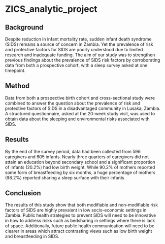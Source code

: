 # ZICS_analytic_project

## Background 
Despite reduction in infant mortality rate, sudden infant death syndrome (SIDS) remains a source of concern in Zambia. Yet the prevalence of risk and protective factors for SIDS are poorly understood due to limited research and inadequate funding. The aim of our study was to strengthen previous findings about the prevalence of SIDS risk factors by corroborating data from both a prospective cohort, with a sleep survey asked at one timepoint.

## Method
Data from both a prospective birth cohort and cross-sectional study were combined to answer the question about the prevalence of risk and protective factors of SIDS in a disadvantaged community in Lusaka, Zambia. A structured questionnaire, asked at the 20-week study visit, was used to obtain data about the sleeping and environmental risks associated with SIDS. 

## Results
By the end of the survey period, data had been collected from 596 caregivers and 605 infants. Nearly three quarters of caregivers did not attain an education beyond secondary school and a significant proportion of infants (20.2%) had low birth weight. While 90.2% of mothers reported some form of breastfeeding by six months, a huge percentage of mothers (98.2%) reported sharing a sleep surface with their infants.

## Conclusion
The results of this study show that both modifiable and non-modifiable risk factors of SIDS are highly prevalent in low socio-economic settings in Zambia. Public health strategies to prevent SIDS will need to be innovative in how to address risks such as bedsharing in settings where there is lack of space. Additionally, future public health communication will need to be clearer in areas which attract contrasting views such as low birth weight and breastfeeding in SIDS.
